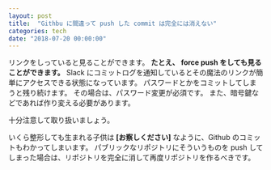```yaml
---
layout: post
title:  "Githbu に間違って push した commit は完全には消えない"
categories: tech
date: "2018-07-20 00:00:00"
---
```


リンクをしっていると見ることができます。
**たとえ、 force push をしても見ることができます。**
Slack にコミットログを通知しているとその魔法のリンクが簡単にアクセスできる状態になっています。
パスワードとかをコミットしてしまうと残り続けます。
その場合は、パスワード変更が必須です。
また、暗号鍵などであれば作り変える必要があります。

十分注意して取り扱いましょう。

いくら整形しても生まれる子供は **[お察しください]** なように、Github のコミットもわかってしまいます。
パブリックなリポジトリにそういうものを push してしまった場合は、リポジトリを完全に消して再度リポジトリを作るべきです。
